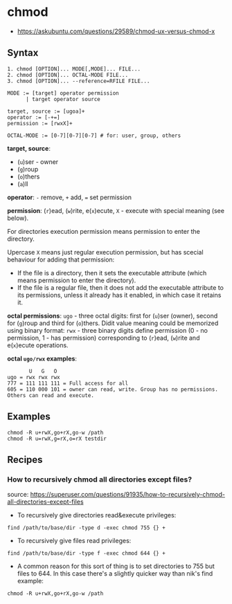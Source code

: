 # chmod

- https://askubuntu.com/questions/29589/chmod-ux-versus-chmod-x


## Syntax

```
1. chmod [OPTION]... MODE[,MODE]... FILE...
2. chmod [OPTION]... OCTAL-MODE FILE...
3. chmod [OPTION]... --reference=RFILE FILE...

MODE := [target] operator permission
      | target operator source

target, source := [ugoa]+
operator := [-+=]
permission := [rwxX]+

OCTAL-MODE := [0-7][0-7][0-7] # for: user, group, others
```

**target, source**:
- (`u`)ser - owner
- (`g`)roup
- (`o`)thers
- (`a`)ll

**operator**: `-` remove, `+` add, `=` set permission

**permission**: (`r`)ead, (`w`)rite, e(`x`)ecute, `X` - execute with special meaning (see below).

For directories execution permission means permission to enter the directory.

Upercase `X` means just regular execution permission, but has scecial behaviour for adding that permission:
- If the file is a directory, then it sets the executable attribute (which means permission to enter the directory).
- If the file is a regular file, then it does not add the executable attribute to its permissions, unless it already has it enabled, in which case it retains it.

**octal permissions**: `ugo` - three octal digits: first for (`u`)ser (owner), second for (`g`)roup and third for (`o`)thers. Didit value meaning could be memorized using binary format: `rwx` - three binary digits define permission (0 - no permission, 1 - has permission) corresponding to (`r`)ead, (`w`)rite and e(`x`)ecute operations. 

**octal `ugo/rwx` examples**:
```
       U   G   O
ugo = rwx rwx rwx 
777 = 111 111 111 = Full access for all
605 = 110 000 101 = owner can read, write. Group has no permissions. Others can read and execute.
```

## Examples

```
chmod -R u+rwX,go+rX,go-w /path
chmod -R u=rwX,g=rX,o=rX testdir
```


## Recipes

### How to recursively chmod all directories except files?

source: https://superuser.com/questions/91935/how-to-recursively-chmod-all-directories-except-files

- To recursively give directories read&execute privileges:

`find /path/to/base/dir -type d -exec chmod 755 {} +`

- To recursively give files read privileges:

`find /path/to/base/dir -type f -exec chmod 644 {} +`

- A common reason for this sort of thing is to set directories to 755 but files to 644. In this case there's a slightly quicker way than nik's find example:

`chmod -R u+rwX,go+rX,go-w /path`